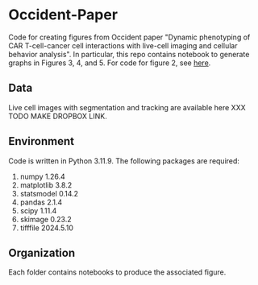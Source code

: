 # Occident-Paper

Code for creating figures from Occident paper "Dynamic phenotyping of CAR T-cell-cancer cell interactions with live-cell imaging and cellular behavior analysis". In particular, this repo contains notebook to generate graphs in Figures 3, 4, and 5. For code for figure 2, see [here](https://github.com/vanvalenlab/Caliban-2024_Schwartz_et_al). 

## Data

Live cell images with segmentation and tracking are available here XXX TODO MAKE DROPBOX LINK.

## Environment

Code is written in Python 3.11.9.
The following packages are required:
1. numpy 1.26.4
2. matplotlib 3.8.2
3. statsmodel 0.14.2
4. pandas 2.1.4
5. scipy 1.11.4
6. skimage 0.23.2
7. tifffile 2024.5.10

## Organization

Each folder contains notebooks to produce the associated figure.
